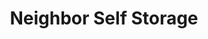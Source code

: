 ---
title: "Neighbor Self Storage"
url: /norwood/neighbor-self-storage-upland-woods-circle/
shop: storage rental
---